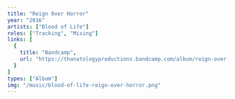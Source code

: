 ```yaml
---
title: "Reign Over Horror"
year: "2016"
artists: ["Blood of Life"]
roles: ["Tracking", "Mixing"]
links: [
  {
    title: "Bandcamp",
    url: "https://thanatologyproductions.bandcamp.com/album/reign-over-horror"
  }
]
types: ["Album"]
img: "/music/blood-of-life-reign-over-horror.png"
---
```

